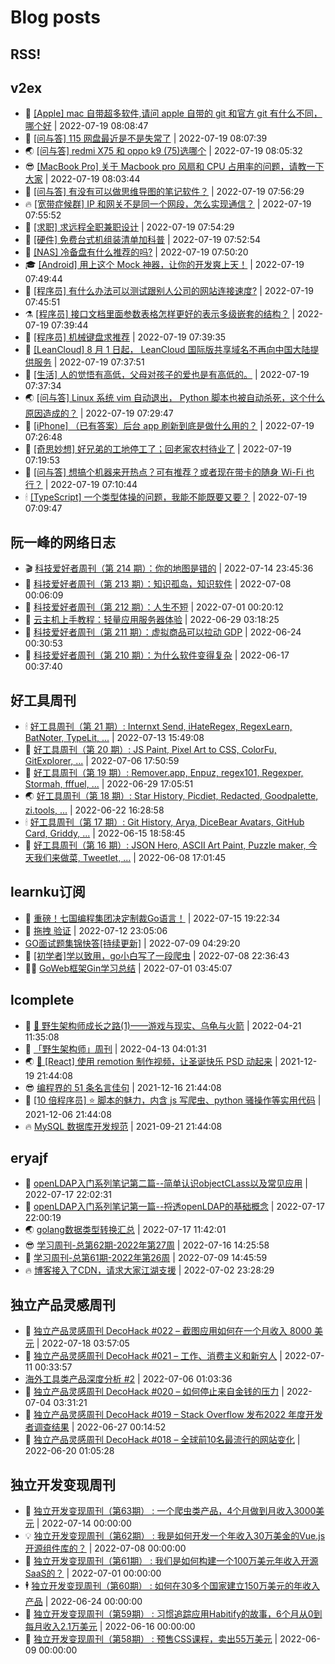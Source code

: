 # Blog posts
## RSS!



## v2ex

<!-- v2ex:START  -->
- 🫶 [[Apple] mac 自带超多软件,请问 apple 自带的 git 和官方 git 有什么不同，哪个好](https://www.v2ex.com/t/867302#reply0) | 2022-07-19 08:08:47 
- 🧰 [[问与答] 115 网盘最近是不是失常了](https://www.v2ex.com/t/867301#reply0) | 2022-07-19 08:07:39 
- 🌏 [[问与答] redmi X75 和 oppo k9 &lpar;75&rpar;选哪个](https://www.v2ex.com/t/867300#reply0) | 2022-07-19 08:05:32 
- 😎 [[MacBook Pro] 关于 Macbook pro 风扇和 CPU 占用率的问题，请教一下大家](https://www.v2ex.com/t/867299#reply0) | 2022-07-19 08:03:44 
- 💂 [[问与答] 有没有可以做思维导图的笔记软件？](https://www.v2ex.com/t/867298#reply0) | 2022-07-19 07:56:29 
- 🔥 [[宽带症候群] IP 和网关不是同一个网段，怎么实现通信？](https://www.v2ex.com/t/867297#reply0) | 2022-07-19 07:55:52 
- 🦅 [[求职] 求远程全职兼职设计](https://www.v2ex.com/t/867296#reply0) | 2022-07-19 07:54:29 
- 🙉 [[硬件] 免费台式机组装清单加科普](https://www.v2ex.com/t/867295#reply0) | 2022-07-19 07:52:54 
- 💫 [[NAS] 冷备盘有什么推荐的吗?](https://www.v2ex.com/t/867294#reply0) | 2022-07-19 07:50:20 
- 🎓 [[Android] 用上这个 Mock 神器，让你的开发爽上天！](https://www.v2ex.com/t/867293#reply0) | 2022-07-19 07:49:44 
- 🗽 [[程序员] 有什么办法可以测试跟别人公司的网站连接速度?](https://www.v2ex.com/t/867292#reply3) | 2022-07-19 07:45:51 
- ⚗️ [[程序员] 接口文档里面参数表格怎样更好的表示多级嵌套的结构？](https://www.v2ex.com/t/867291#reply9) | 2022-07-19 07:39:44 
- 🦍 [[程序员] 机械键盘求推荐](https://www.v2ex.com/t/867290#reply8) | 2022-07-19 07:39:35 
- 🤩 [[LeanCloud] 8 月 1 日起， LeanCloud 国际版共享域名不再向中国大陆提供服务](https://www.v2ex.com/t/867289#reply1) | 2022-07-19 07:37:51 
- 🙉 [[生活] 人的觉悟有高低，父母对孩子的爱也是有高低的。](https://www.v2ex.com/t/867288#reply4) | 2022-07-19 07:37:34 
- 🌏 [[问与答] Linux 系统 vim 自动退出， Python 脚本也被自动杀死，这个什么原因造成的？](https://www.v2ex.com/t/867287#reply0) | 2022-07-19 07:29:47 
- 🐘 [[iPhone] （已有答案）后台 app 刷新到底是做什么用的？](https://www.v2ex.com/t/867286#reply0) | 2022-07-19 07:26:48 
- 🧰 [[奇思妙想] 好兄弟的工地停工了；回老家农村待业了](https://www.v2ex.com/t/867285#reply19) | 2022-07-19 07:19:53 
- 💃 [[问与答] 想搞个机器来开热点？可有推荐？或者现在带卡的随身 Wi-Fi 也行？](https://www.v2ex.com/t/867284#reply4) | 2022-07-19 07:10:44 
- 🕯 [[TypeScript] 一个类型体操的问题，我能不能既要又要？](https://www.v2ex.com/t/867283#reply4) | 2022-07-19 07:09:47 <!-- v2ex:END -->

## 阮一峰的网络日志

<!-- ruanyf:START -->
- 🎬 [科技爱好者周刊（第 214 期）：你的地图是错的](http://www.ruanyifeng.com/blog/2022/07/weekly-issue-214.html) | 2022-07-14 23:45:36 
- 💄 [科技爱好者周刊（第 213 期）：知识孤岛，知识软件](http://www.ruanyifeng.com/blog/2022/07/weekly-issue-213.html) | 2022-07-08 00:06:09 
- 🐎 [科技爱好者周刊（第 212 期）：人生不短](http://www.ruanyifeng.com/blog/2022/07/weekly-issue-212.html) | 2022-07-01 00:20:12 
- 🤔 [云主机上手教程：轻量应用服务器体验](http://www.ruanyifeng.com/blog/2022/06/cloud-server-getting-started-tutorial.html) | 2022-06-29 03:18:25 
- 🧠 [科技爱好者周刊（第 211 期）：虚拟商品可以拉动 GDP](http://www.ruanyifeng.com/blog/2022/06/weekly-issue-211.html) | 2022-06-24 00:30:53 
- 🎃 [科技爱好者周刊（第 210 期）：为什么软件变得复杂](http://www.ruanyifeng.com/blog/2022/06/weekly-issue-210.html) | 2022-06-17 00:37:40 <!-- ruanyf:END -->

## 好工具周刊

<!-- bestxtools:START -->
- 🕯 [好工具周刊（第 21 期）: Internxt Send, iHateRegex, RegexLearn, BatNoter, TypeLit, ...](https://discuss-cn.bestxtools.com/d/58/1) | 2022-07-13 15:49:08 
- 🦩 [好工具周刊（第 20 期）: JS Paint, Pixel Art to CSS, ColorFu, GitExplorer, ...](https://discuss-cn.bestxtools.com/d/57/1) | 2022-07-06 17:50:59 
- 🦄 [好工具周刊（第 19 期）: Remover.app, Enpuz, regex101, Regexper, Stormah, fffuel, ...](https://discuss-cn.bestxtools.com/d/56/1) | 2022-06-29 17:05:51 
- 🌏 [好工具周刊（第 18 期）: Star History, Picdiet, Redacted, Goodpalette, zi.tools, ...](https://discuss-cn.bestxtools.com/d/47/1) | 2022-06-22 16:28:58 
- 🕯 [好工具周刊（第 17 期）: Git History, Arya, DiceBear Avatars, GitHub Card, Griddy, ...](https://discuss-cn.bestxtools.com/d/43/1) | 2022-06-15 18:58:45 
- 📝 [好工具周刊（第 16 期）: JSON Hero, ASCII Art Paint, Puzzle maker, 今天我们来做菜, Tweetlet, ...](https://discuss-cn.bestxtools.com/d/42/1) | 2022-06-08 17:01:45 <!-- bestxtools:END -->


## learnku订阅

<!-- learnku:START -->
- 🦅 [重磅！七国编程集团决定制裁Go语言！](https://learnku.com/articles/69766) | 2022-07-15 19:22:34 
- 🦅 [拖拽 验证](https://learnku.com/articles/69652) | 2022-07-12 23:05:06 
-  [GO面试题集锦快答[持续更新]](https://learnku.com/articles/69250) | 2022-07-09 04:29:20 
- 🌈 [[初学者]学以致用，go小白写了一段爬虫](https://learnku.com/go/t/69522) | 2022-07-08 22:36:43 
- 🧑‍🏫 [GoWeb框架Gin学习总结](https://learnku.com/articles/69259) | 2022-07-01 03:45:07 <!-- learnku:END -->



## lcomplete

<!-- lcomplete:START -->
- 🫶 [🐒 野生架构师成长之路&lpar;1&rpar;——游戏与现实、乌龟与火箭](http://codelc.com/post/growup/s01/) | 2022-04-21 11:35:08 
- 🧰 [「野生架构师」周刊](http://codelc.com/post/essay/%E9%87%8E%E7%94%9F%E6%9E%B6%E6%9E%84%E5%B8%88%E5%91%A8%E5%88%8A%E4%BB%8B%E7%BB%8D/) | 2022-04-13 04:01:31 
- 🌏 [🎄 [React] 使用 remotion 制作视频，让圣诞快乐 PSD 动起来](http://codelc.com/post/dev/js/remotion/) | 2021-12-19 21:44:08 
- 😎 [编程界的 51 条名言佳句](http://codelc.com/post/dev/thinking/quotes/) | 2021-12-16 21:44:08 
- 💂 [[10 倍程序员] ⭐ 脚本的魅力，内含 js 写爬虫、python 骚操作等实用代码](http://codelc.com/post/dev/10x/script/) | 2021-12-06 21:44:08 
- 🔥 [MySQL 数据库开发规范](http://codelc.com/post/dev/db/mysql_standard/) | 2021-09-21 21:44:08 <!-- lcomplete:END -->

## eryajf

<!-- eryajf:START -->
- 🫶 [openLDAP入门系列笔记第二篇--简单认识objectCLass以及常见应用](https://wiki.eryajf.net/pages/ea10fa/) | 2022-07-17 22:02:31 
- 🧰 [openLDAP入门系列笔记第一篇--捋透openLDAP的基础概念](https://wiki.eryajf.net/pages/aa0651/) | 2022-07-17 22:00:19 
- 🌏 [golang数据类型转换汇总](https://wiki.eryajf.net/pages/33a476/) | 2022-07-17 11:42:01 
- 😎 [学习周刊-总第62期-2022年第27周](https://wiki.eryajf.net/pages/4a06ab/) | 2022-07-16 14:25:58 
- 💂 [学习周刊-总第61期-2022年第26周](https://wiki.eryajf.net/pages/703307/) | 2022-07-09 14:45:59 
- 🔥 [博客接入了CDN，请求大家江湖支援](https://wiki.eryajf.net/pages/5f559d/) | 2022-07-02 23:28:29 <!-- eryajf:END -->



## 独立产品灵感周刊

<!-- DecoHack:START -->
- 🦣 [独立产品灵感周刊 DecoHack #022 – 截图应用如何在一个月收入 8000 美元](https://www.decohack.com/Post/774) | 2022-07-18 03:57:05 
- 🤡 [独立产品灵感周刊 DecoHack #021 – 工作、消费主义和新穷人](https://www.decohack.com/Post/753) | 2022-07-11 00:33:57 
-  [海外工具类产品深度分析 #2](https://www.decohack.com/Post/746) | 2022-07-06 01:03:36 
- 🐲 [独立产品灵感周刊 DecoHack #020 – 如何停止来自金钱的压力](https://www.decohack.com/Post/728) | 2022-07-04 03:31:21 
- 🦅 [独立产品灵感周刊 DecoHack #019 – Stack Overflow 发布2022 年度开发者调查结果](https://www.decohack.com/Post/699) | 2022-06-27 00:14:52 
- 🧰 [独立产品灵感周刊 DecoHack #018 – 全球前10名最流行的网站变化](https://www.decohack.com/Post/680) | 2022-06-20 01:05:28 <!-- DecoHack:END -->

## 独立开发变现周刊

<!-- easyindie:START -->
- 💂 [独立开发变现周刊（第63期） : 一个爬虫类产品，4个月做到月收入3000美元](https://www.ezindie.com/weekly/issue-63) | 2022-07-14 00:00:00 
- 💡 [独立开发变现周刊（第62期） : 我是如何开发一个年收入30万美金的Vue.js开源组件库的？](https://www.ezindie.com/weekly/issue-62) | 2022-07-08 00:00:00 
- 🌋 [独立开发变现周刊（第61期） : 我们是如何构建一个100万美元年收入开源SaaS的？](https://www.ezindie.com/weekly/issue-61) | 2022-07-01 00:00:00 
- 🕴 [独立开发变现周刊（第60期） : 如何在30多个国家建立150万美元的年收入产品](https://www.ezindie.com/weekly/issue-60) | 2022-06-24 00:00:00 
- 🎊 [独立开发变现周刊（第59期） : 习惯追踪应用Habitify的故事，6个月从0到每月收入2.1万美元](https://www.ezindie.com/weekly/issue-59) | 2022-06-16 00:00:00 
- 🤔 [独立开发变现周刊（第58期） : 预售CSS课程，卖出55万美元](https://www.ezindie.com/weekly/issue-58) | 2022-06-09 00:00:00 <!-- easyindie:END -->



